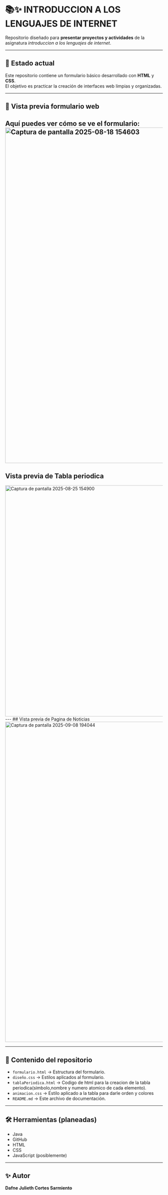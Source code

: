 
# 📚✨ INTRODUCCION A LOS LENGUAJES DE INTERNET
Repositorio diseñado para **presentar proyectos y actividades** de la asignatura _introduccion a los lenguajes de internet_.  

---

## 📅 Estado actual
Este repositorio contiene un formulario básico desarrollado con **HTML** y **CSS**.  
El objetivo es practicar la creación de interfaces web limpias y organizadas.  

---
## 📸 Vista previa formulario web
Aquí puedes ver cómo se ve el formulario:
<img width="1157" height="1073" alt="Captura de pantalla 2025-08-18 154603" src="https://github.com/user-attachments/assets/83efd39d-5f00-4915-8216-e52af6caa690" />
---
## Vista previa de Tabla periodica
<img width="1259" height="739" alt="Captura de pantalla 2025-08-25 154900" src="https://github.com/user-attachments/assets/efb5316b-4aea-4b56-8441-6eebc27d5061" />
---
## Vista previa de Pagina de Noticias
<img width="1919" height="1024" alt="Captura de pantalla 2025-09-08 194044" src="https://github.com/user-attachments/assets/4672f878-bc1b-45d8-b3c0-5db40d1317ef" />



---
## 📂 Contenido del repositorio
- `formulario.html` → Estructura del formulario.
- `diseño.css` → Estilos aplicados al formulario.
- `tablaPeriodica.html` → Codigo de html para la creacion de la tabla periodica(simbolo,nombre y numero atomico de cada elemento).
- `animacion.css` → Estilo aplicado a la tabla para darle orden y colores
- `README.md` → Este archivo de documentación.
---

## 🛠 Herramientas (planeadas)
- Java  
- GitHub
- HTML
- CSS
- JavaScript (posiblemente)
  

---

## ✨ Autor
**Dafne Julieth Cortes Sarmiento**  
